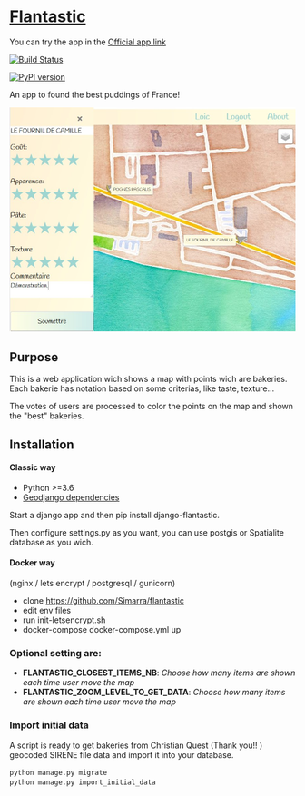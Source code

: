 # [Flantastic](https://www.flantastic.fr "Flantastic's website ")
You can try the app in the [Official app link](https://www.flantastic.fr "Flantastic's website ")

[![Build Status](https://travis-ci.org/Simarra/django-flantastic.svg?branch=develop)](https://travis-ci.org/Simarra/django-flantastic)

[![PyPI version](https://badge.fury.io/py/django-flantastic.svg)](https://badge.fury.io/py/django-flantastic)


An app to found the best puddings of France!

![cluster map example](.github/flantasticshot.jpg)


## Purpose
This is a web application wich shows a map with points wich are bakeries. Each bakerie has notation based on some criterias, like taste, texture...

The votes of users are processed to color the points on the map and shown the "best" bakeries.

## Installation

#### Classic way 
- Python >=3.6
- [Geodjango dependencies](https://docs.djangoproject.com/en/2.2/ref/contrib/gis/install/)

Start a django app and then pip install django-flantastic.

Then configure settings.py as you want, you can use postgis or Spatialite database as you wich.

#### Docker way
(nginx / lets encrypt / postgresql / gunicorn)
- clone https://github.com/Simarra/flantastic
- edit env files
- run init-letsencrypt.sh
- docker-compose docker-compose.yml up

### Optional setting are: 
- **FLANTASTIC_CLOSEST_ITEMS_NB**: _Choose how many items are shown each time user move the map_
- **FLANTASTIC_ZOOM_LEVEL_TO_GET_DATA**: _Choose how many items are shown each time user move the map_


### Import initial data
A script is ready to get bakeries from Christian Quest (Thank you!! ) geocoded SIRENE file data and import it into your database.

```sh
python manage.py migrate
python manage.py import_initial_data
```



